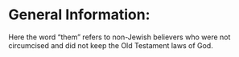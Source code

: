 # General Information:

Here the word “them” refers to non-Jewish believers who were not circumcised and did not keep the Old Testament laws of God.